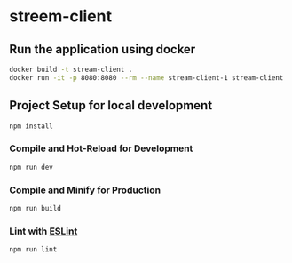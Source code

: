# streem-client

## Run the application using docker

```sh
docker build -t stream-client .
docker run -it -p 8080:8080 --rm --name stream-client-1 stream-client
```

## Project Setup for local development

```sh
npm install
```

### Compile and Hot-Reload for Development

```sh
npm run dev
```

### Compile and Minify for Production

```sh
npm run build
```

### Lint with [ESLint](https://eslint.org/)

```sh
npm run lint
```
